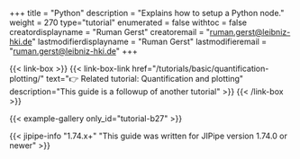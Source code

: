 +++
title = "Python"
description = "Explains how to setup a Python node."
weight = 270
type="tutorial"
enumerated = false
withtoc = false
creatordisplayname = "Ruman Gerst"
creatoremail = "ruman.gerst@leibniz-hki.de"
lastmodifierdisplayname = "Ruman Gerst"
lastmodifieremail = "ruman.gerst@leibniz-hki.de"
+++

{{< link-box >}}
    {{< link-box-link href="/tutorials/basic/quantification-plotting/" text="👉 Related tutorial: Quantification and plotting" description="This guide is a followup of another tutorial" >}}
{{< /link-box >}}

{{< example-gallery only_id="tutorial-b27" >}}

{{< jipipe-info "1.74.x+" "This guide was written for JIPipe version 1.74.0 or newer" >}}
